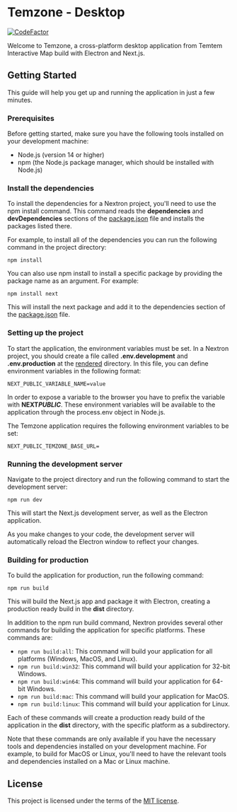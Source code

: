 # Temzone - Desktop

[![CodeFactor](https://www.codefactor.io/repository/github/temtem-interactive-map/temzone-desktop/badge)](https://www.codefactor.io/repository/github/temtem-interactive-map/temzone-desktop)

Welcome to Temzone, a cross-platform desktop application from Temtem Interactive Map build with Electron and Next.js.

## Getting Started

This guide will help you get up and running the application in just a few minutes.

### Prerequisites

Before getting started, make sure you have the following tools installed on your development machine:

- Node.js (version 14 or higher)
- npm (the Node.js package manager, which should be installed with Node.js)

### Install the dependencies

To install the dependencies for a Nextron project, you'll need to use the npm install command. This command reads the **dependencies** and **devDependencies** sections of the [package.json](https://github.com/Temtem-Interactive-Map/Temzone-Desktop/blob/main/package.json) file and installs the packages listed there.

For example, to install all of the dependencies you can run the following command in the project directory:

```
npm install
```

You can also use npm install to install a specific package by providing the package name as an argument. For example:

```
npm install next
```

This will install the next package and add it to the dependencies section of the [package.json](https://github.com/Temtem-Interactive-Map/Temzone-Desktop/blob/main/package.json) file.

### Setting up the project

To start the application, the environment variables must be set. In a Nextron project, you should create a file called **.env.development** and **.env.production** at the [rendered](https://github.com/Temtem-Interactive-Map/Temzone-Desktop/tree/main/renderer) directory. In this file, you can define environment variables in the following format:

```
NEXT_PUBLIC_VARIABLE_NAME=value
```

In order to expose a variable to the browser you have to prefix the variable with **NEXT*PUBLIC***. These environment variables will be available to the application through the process.env object in Node.js.

The Temzone application requires the following environment variables to be set:

```
NEXT_PUBLIC_TEMZONE_BASE_URL=
```

### Running the development server

Navigate to the project directory and run the following command to start the development server:

```
npm run dev
```

This will start the Next.js development server, as well as the Electron application.

As you make changes to your code, the development server will automatically reload the Electron window to reflect your changes.

### Building for production

To build the application for production, run the following command:

```
npm run build
```

This will build the Next.js app and package it with Electron, creating a production ready build in the **dist** directory.

In addition to the npm run build command, Nextron provides several other commands for building the application for specific platforms. These commands are:

- `npm run build:all`: This command will build your application for all platforms (Windows, MacOS, and Linux).
- `npm run build:win32`: This command will build your application for 32-bit Windows.
- `npm run build:win64`: This command will build your application for 64-bit Windows.
- `npm run build:mac`: This command will build your application for MacOS.
- `npm run build:linux`: This command will build your application for Linux.

Each of these commands will create a production ready build of the application in the **dist** directory, with the specific platform as a subdirectory.

Note that these commands are only available if you have the necessary tools and dependencies installed on your development machine. For example, to build for MacOS or Linux, you'll need to have the relevant tools and dependencies installed on a Mac or Linux machine.

## License

This project is licensed under the terms of the [MIT license](https://github.com/Temtem-Interactive-Map/Temzone-Desktop/blob/main/LICENSE.txt).
